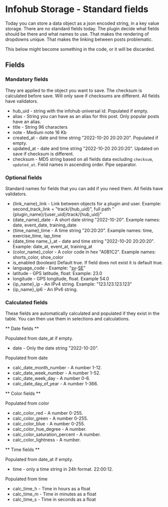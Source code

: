 # Infohub Storage - Standard fields

Today you can store a data object as a json encoded string, in a key value storage.
There are no standard fields today. The plugin decide what fields should be there and what names to use.
That makes the rendering of dropdowns unique. That makes the linking between posts problematic.

This below might become something in the code, or it will be discarded. 

## Fields

### Mandatory fields

They are applied to the object you want to save.
The checksum is calculated before save. Will only save if checksums are different.
All fields have validators.

* hub_uid - string with the infohub universal id. Populated if empty.
* alias - String you can have as an alias for this post. Only popular posts have an alias.
* title - String 96 characters
* note - Medium note 16 Kb
* created_at - date and time string "2022-10-20 20:20:20". Populated if empty.
* updated_at - date and time string "2022-10-20 20:20:20". Updated on save if checksum is different.
* checksum - MD5 string based on all fields data excluding `checksum`, `updated_at`. Field names in ascending order. Pipe separator.

### Optional fields

Standard names for fields that you can add if you need them.
All fields have validators.

* {link_name}_link - Link between objects for a plugin and user. Example: second_track_link = "track/{hub_uid}", full path "{plugin_name}/{user_uid}/track/{hub_uid}"
* {date_name}_date - A short date string "2022-10-20". Example names: date, event_date, training_date
* {time_name}_time - A time string "20:20:20". Example names: time, exercise_time, lap_time
* {date_time name_}_at - date and time string "2022-10-20 20:20:20". Example: date_at, event_at, training_at
* {color_name}_color - A color code in hex "A0B1C2". Example names: shorts_color, shoe_color 
* is_enabled (boolean) Default true. If field does not exist it is default true.
* language_code - Example: "[sv](https://en.wikipedia.org/wiki/List_of_ISO_639-1_codes)-[SE](https://en.wikipedia.org/wiki/List_of_ISO_3166_country_codes)"
* latitude - GPS latitude, float: Example: 23.0
* longitude - GPS longitude, float. Example 54.0
* {ip_name}_ip - An IPv4 string. Example: "123.123.123.123"
* {ip_name}_ip6 - An IPv6 string.

### Calculated fields

These fields are automatically calculated and populated if they exist in the table.
You can then use them in selections and calculations. 

** Date fields **

Populated from date_at if empty.

* date - Only the date string "2022-10-20".

Populated from date

* calc_date_month_number - A number 1-12.
* calc_date_week_number - A number 1-52.
* calc_date_week_day - A number 0-6.
* calc_date_day_of_year - A number 1-366.

** Color fields **

Populated from color

* calc_color_red - A number 0-255. 
* calc_color_green - A number 0-255.
* calc_color_blue - A number 0-255.
* calc_color_hue_degree - A number.
* calc_color_saturation_percent - A number.
* calc_color_lightness - A number.

** Time fields ** 

Populated from date_at if empty.

* time - only a time string in 24h format. 22:00:12.
 
Populated from time

* calc_time_h - Time in hours as a float
* calc_time_m - Time in minutes as a float
* calc_time_s - Time in seconds as a float
